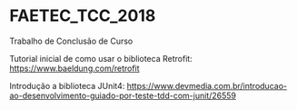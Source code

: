 # FAETEC_TCC_2018
Trabalho de Conclusão de Curso

Tutorial inicial de como usar o biblioteca Retrofit:
https://www.baeldung.com/retrofit

Introdução a biblioteca JUnit4: https://www.devmedia.com.br/introducao-ao-desenvolvimento-guiado-por-teste-tdd-com-junit/26559
